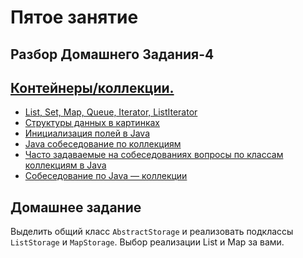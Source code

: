 
# Пятое занятие

## Разбор Домашнего Задания-4

## <a href="http://en.wikipedia.org/wiki/Java_collections_framework">Контейнеры/коллекции.</a></h3>
- <a href="http://www.intuit.ru/studies/courses/16/16/lecture/27131?page=2">List, Set, Map, Queue, Iterator, ListIterator</a>
- <a href="http://habrahabr.ru/users/tarzan82/topics/">Структуры данных в картинках</a>
- <a href="http://www.quizful.net/post/java-fields-initialization">Инициализация полей в Java</a>
- <a href="http://habrahabr.ru/post/162017/"> Java собеседование по коллекциям</a>
- [Часто задаваемые на собеседованиях вопросы по классам коллекциям в Java](http://info.javarush.ru/translation/2013/10/08/Часто-задаваемые-на-собеседованиях-вопросы-по-классам-коллекциям-в-Java-Часть-2-.html#1)
- [Собеседование по Java — коллекции](http://javastudy.ru/interview/collections/)

## Домашнее задание
Выделить общий класс `AbstractStorage` и реализовать подклассы `ListStorage` и `MapStorage`. Выбор реализации List и Map за вами.

